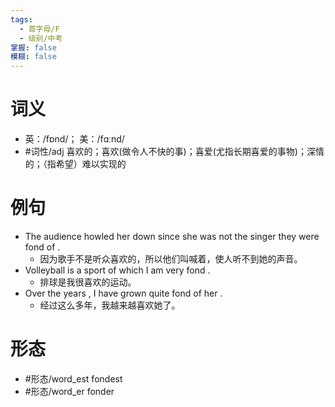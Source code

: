 ```yaml
---
tags:
  - 首字母/F
  - 级别/中考
掌握: false
模糊: false
---
```

# 词义
- 英：/fɒnd/； 美：/fɑːnd/
- #词性/adj  喜欢的；喜欢(做令人不快的事)；喜爱(尤指长期喜爱的事物)；深情的；（指希望）难以实现的
# 例句
- The audience howled her down since she was not the singer they were fond of .
	- 因为歌手不是听众喜欢的，所以他们叫喊着，使人听不到她的声音。
- Volleyball is a sport of which I am very fond .
	- 排球是我很喜欢的运动。
- Over the years , I have grown quite fond of her .
	- 经过这么多年，我越来越喜欢她了。
# 形态
- #形态/word_est fondest
- #形态/word_er fonder
